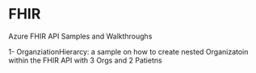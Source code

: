 # FHIR
Azure FHIR API Samples and Walkthroughs

1- OrganziationHierarcy: a sample on how to create nested Organizatoin within the FHIR API with 3 Orgs and 2 Patietns
